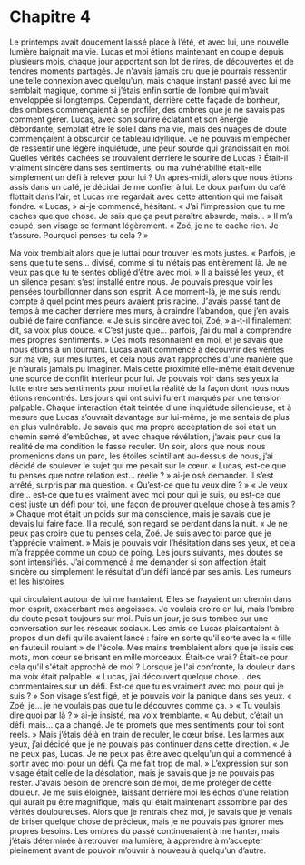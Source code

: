  # Chapitre 4
Le printemps avait doucement laissé place à l’été, et avec lui, une nouvelle lumière baignait ma vie. Lucas et moi étions maintenant en couple depuis plusieurs mois, chaque jour apportant son lot de rires, de découvertes et de tendres moments partagés. Je n'avais jamais cru que je pourrais ressentir une telle connexion avec quelqu'un, mais chaque instant passé avec lui me semblait magique, comme si j’étais enfin sortie de l’ombre qui m’avait enveloppée si longtemps.
Cependant, derrière cette façade de bonheur, des ombres commençaient à se profiler, des ombres que je ne savais pas comment gérer. Lucas, avec son sourire éclatant et son énergie débordante, semblait être le soleil dans ma vie, mais des nuages de doute commençaient à obscurcir ce tableau idyllique. Je ne pouvais m'empêcher de ressentir une légère inquiétude, une peur sourde qui grandissait en moi. Quelles vérités cachées se trouvaient derrière le sourire de Lucas ? Était-il vraiment sincère dans ses sentiments, ou ma vulnérabilité était-elle simplement un défi à relever pour lui ?
Un après-midi, alors que nous étions assis dans un café, je décidai de me confier à lui. Le doux parfum du café flottait dans l’air, et Lucas me regardait avec cette attention qui me faisait fondre. « Lucas, » ai-je commencé, hésitant. « J’ai l’impression que tu me caches quelque chose. Je sais que ça peut paraître absurde, mais... »
Il m’a coupé, son visage se fermant légèrement. « Zoé, je ne te cache rien. Je t’assure. Pourquoi penses-tu cela ? »

 Ma voix tremblait alors que je luttai pour trouver les mots justes. « Parfois, je sens que tu te sens... divisé, comme si tu n’étais pas entièrement là. Je ne veux pas que tu te sentes obligé d’être avec moi. »
Il a baissé les yeux, et un silence pesant s’est installé entre nous. Je pouvais presque voir les pensées tourbillonner dans son esprit. À ce moment-là, je me suis rendu compte à quel point mes peurs avaient pris racine. J'avais passé tant de temps à me cacher derrière mes murs, à craindre l’abandon, que j’en avais oublié de faire confiance.
« Je suis sincère avec toi, Zoé, » a-t-il finalement dit, sa voix plus douce. « C’est juste que... parfois, j’ai du mal à comprendre mes propres sentiments. »
Ces mots résonnaient en moi, et je savais que nous étions à un tournant. Lucas avait commencé à découvrir des vérités sur ma vie, sur mes luttes, et cela nous avait rapprochés d'une manière que je n’aurais jamais pu imaginer. Mais cette proximité elle-même était devenue une source de conflit intérieur pour lui. Je pouvais voir dans ses yeux la lutte entre ses sentiments pour moi et la réalité de la façon dont nous nous étions rencontrés.
Les jours qui ont suivi furent marqués par une tension palpable. Chaque interaction était teintée d'une inquiétude silencieuse, et à mesure que Lucas s’ouvrait davantage sur lui-même, je me sentais de plus en plus vulnérable. Je savais que ma propre acceptation de soi était un chemin semé d’embûches, et avec chaque révélation, j’avais peur que la réalité de ma condition le fasse reculer.
Un soir, alors que nous nous promenions dans un parc, les étoiles scintillant au-dessus de nous, j’ai décidé de soulever le sujet qui me pesait sur le cœur. « Lucas, est-ce que tu penses que notre relation est... réelle ? » ai-je osé demander.
Il s’est arrêté, surpris par ma question. « Qu’est-ce que tu veux dire ? »
« Je veux dire... est-ce que tu es vraiment avec moi pour qui je suis, ou est-ce que c’est juste un défi pour toi, une façon de prouver quelque chose à tes amis ? » Chaque mot était un poids sur ma conscience, mais je savais que je devais lui faire face.
Il a reculé, son regard se perdant dans la nuit. « Je ne peux pas croire que tu penses cela, Zoé. Je suis avec toi parce que je t’apprécie vraiment. » Mais je pouvais voir l’hésitation dans ses yeux, et cela m’a frappée comme un coup de poing.
Les jours suivants, mes doutes se sont intensifiés. J’ai commencé à me demander si son affection était sincère ou simplement le résultat d’un défi lancé par ses amis. Les rumeurs et les histoires

 qui circulaient autour de lui me hantaient. Elles se frayaient un chemin dans mon esprit, exacerbant mes angoisses. Je voulais croire en lui, mais l’ombre du doute pesait toujours sur moi.
Puis un jour, je suis tombée sur une conversation sur les réseaux sociaux. Les amis de Lucas plaisantaient à propos d’un défi qu’ils avaient lancé : faire en sorte qu'il sorte avec la « fille en fauteuil roulant » de l'école. Mes mains tremblaient alors que je lisais ces mots, mon cœur se brisant en mille morceaux. Était-ce vrai ? Était-ce pour cela qu'il s'était approché de moi ?
Lorsque je l'ai confronté, la douleur dans ma voix était palpable. « Lucas, j’ai découvert quelque chose... des commentaires sur un défi. Est-ce que tu es vraiment avec moi pour qui je suis ? »
Son visage s’est figé, et je pouvais voir la panique dans ses yeux. « Zoé, je... je ne voulais pas que tu le découvres comme ça. »
« Tu voulais dire quoi par là ? » ai-je insisté, ma voix tremblante.
« Au début, c’était un défi, mais... ça a changé. Je te promets que mes sentiments pour toi sont réels. »
Mais j’étais déjà en train de reculer, le cœur brisé. Les larmes aux yeux, j’ai décidé que je ne pouvais pas continuer dans cette direction. « Je ne peux pas, Lucas. Je ne peux pas être avec quelqu'un qui a commencé à sortir avec moi pour un défi. Ça me fait trop de mal. »
L’expression sur son visage était celle de la désolation, mais je savais que je ne pouvais pas rester. J’avais besoin de prendre soin de moi, de me protéger de cette douleur. Je me suis éloignée, laissant derrière moi les échos d’une relation qui aurait pu être magnifique, mais qui était maintenant assombrie par des vérités douloureuses.
Alors que je rentrais chez moi, je savais que je venais de briser quelque chose de précieux, mais je ne pouvais pas ignorer mes propres besoins. Les ombres du passé continueraient à me hanter, mais j’étais déterminée à retrouver ma lumière, à apprendre à m’accepter pleinement avant de pouvoir m’ouvrir à nouveau à quelqu’un d’autre.
